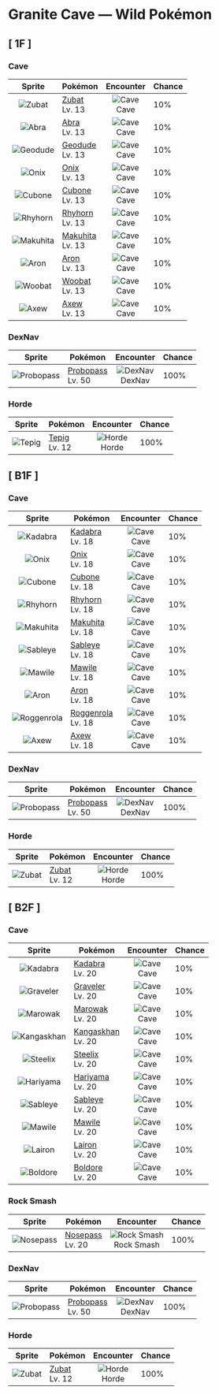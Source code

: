 # Granite Cave — Wild Pokémon

## [ 1F ]

### Cave

| Sprite | Pokémon | Encounter | Chance |
|:------:|---------|:---------:|--------|
| ![Zubat](../../assets/sprites/zubat/front.gif "Zubat: Zubat avoids sunlight because exposure causes it to become unhealthy. During the daytime, it stays in caves or under the eaves of old houses, sleeping while hanging upside down.") | [Zubat](../../pokemon/zubat.md/)<br>Lv. 13 | ![Cave](../../assets/encounter_types/cave.png "Cave")<br>Cave | 10% |
| ![Abra](../../assets/sprites/abra/front.gif "Abra: Abra needs to sleep for eighteen hours a day. If it doesn’t, this Pokémon loses its ability to use telekinetic powers. If it is attacked, Abra escapes using Teleport while it is still sleeping.") | [Abra](../../pokemon/abra.md/)<br>Lv. 13 | ![Cave](../../assets/encounter_types/cave.png "Cave")<br>Cave | 10% |
| ![Geodude](../../assets/sprites/geodude/front.gif "Geodude: When Geodude sleeps deeply, it buries itself halfway into the ground. It will not awaken even if hikers step on it unwittingly. In the morning, this Pokémon rolls downhill in search of food.") | [Geodude](../../pokemon/geodude.md/)<br>Lv. 13 | ![Cave](../../assets/encounter_types/cave.png "Cave")<br>Cave | 10% |
| ![Onix](../../assets/sprites/onix/front.gif "Onix: Onix has a magnet in its brain. It acts as a compass so that this Pokémon does not lose direction while it is tunneling. As it grows older, its body becomes increasingly rounder and smoother.") | [Onix](../../pokemon/onix.md/)<br>Lv. 13 | ![Cave](../../assets/encounter_types/cave.png "Cave")<br>Cave | 10% |
| ![Cubone](../../assets/sprites/cubone/front.gif "Cubone: Cubone pines for the mother it will never see again. Seeing a likeness of its mother in the full moon, it cries. The stains on the skull the Pokémon wears are made by the tears it sheds.") | [Cubone](../../pokemon/cubone.md/)<br>Lv. 13 | ![Cave](../../assets/encounter_types/cave.png "Cave")<br>Cave | 10% |
| ![Rhyhorn](../../assets/sprites/rhyhorn/front.gif "Rhyhorn: Rhyhorn’s brain is very small. It is so dense, while on a run it forgets why it started running in the first place. It apparently remembers sometimes if it demolishes something.") | [Rhyhorn](../../pokemon/rhyhorn.md/)<br>Lv. 13 | ![Cave](../../assets/encounter_types/cave.png "Cave")<br>Cave | 10% |
| ![Makuhita](../../assets/sprites/makuhita/front.gif "Makuhita: Makuhita has a tireless spirit—it will never give up hope. It eats a lot of food, gets plenty of sleep, and it trains very rigorously. By living that way, this Pokémon packs its body with energy.") | [Makuhita](../../pokemon/makuhita.md/)<br>Lv. 13 | ![Cave](../../assets/encounter_types/cave.png "Cave")<br>Cave | 10% |
| ![Aron](../../assets/sprites/aron/front.gif "Aron: Aron has a body of steel. With one all-out charge, this Pokémon can demolish even a heavy dump truck. The destroyed dump truck then becomes a handy meal for the Pokémon.") | [Aron](../../pokemon/aron.md/)<br>Lv. 13 | ![Cave](../../assets/encounter_types/cave.png "Cave")<br>Cave | 10% |
| ![Woobat](../../assets/sprites/woobat/front.gif "Woobat: The heart-shaped mark left on a body after a Woobat has been attached to it is said to bring good fortune.") | [Woobat](../../pokemon/woobat.md/)<br>Lv. 13 | ![Cave](../../assets/encounter_types/cave.png "Cave")<br>Cave | 10% |
| ![Axew](../../assets/sprites/axew/front.gif "Axew: They mark their territory by leaving gashes in trees with their tusks. If a tusk breaks, a new one grows in quickly.") | [Axew](../../pokemon/axew.md/)<br>Lv. 13 | ![Cave](../../assets/encounter_types/cave.png "Cave")<br>Cave | 10% |

### DexNav

| Sprite | Pokémon | Encounter | Chance |
|:------:|---------|:---------:|--------|
| ![Probopass](../../assets/sprites/probopass/front.gif "Probopass: It freely controls three small units called Mini-Noses using magnetic force.") | [Probopass](../../pokemon/probopass.md/)<br>Lv. 50 | ![DexNav](../../assets/encounter_types/dexnav.png "DexNav")<br>DexNav | 100% |

### Horde

| Sprite | Pokémon | Encounter | Chance |
|:------:|---------|:---------:|--------|
| ![Tepig](../../assets/sprites/tepig/front.gif "Tepig: It loves to eat roasted berries, but sometimes it gets too excited and burns them to a crisp.") | [Tepig](../../pokemon/tepig.md/)<br>Lv. 12 | ![Horde](../../assets/encounter_types/horde.png "Horde")<br>Horde | 100% |

## [ B1F ]

### Cave

| Sprite | Pokémon | Encounter | Chance |
|:------:|---------|:---------:|--------|
| ![Kadabra](../../assets/sprites/kadabra/front.gif "Kadabra: Kadabra holds a silver spoon in its hand. The spoon is used to amplify the alpha waves in its brain. Without the spoon, the Pokémon is said to be limited to half the usual amount of its telekinetic powers.") | [Kadabra](../../pokemon/kadabra.md/)<br>Lv. 18 | ![Cave](../../assets/encounter_types/cave.png "Cave")<br>Cave | 10% |
| ![Onix](../../assets/sprites/onix/front.gif "Onix: Onix has a magnet in its brain. It acts as a compass so that this Pokémon does not lose direction while it is tunneling. As it grows older, its body becomes increasingly rounder and smoother.") | [Onix](../../pokemon/onix.md/)<br>Lv. 18 | ![Cave](../../assets/encounter_types/cave.png "Cave")<br>Cave | 10% |
| ![Cubone](../../assets/sprites/cubone/front.gif "Cubone: Cubone pines for the mother it will never see again. Seeing a likeness of its mother in the full moon, it cries. The stains on the skull the Pokémon wears are made by the tears it sheds.") | [Cubone](../../pokemon/cubone.md/)<br>Lv. 18 | ![Cave](../../assets/encounter_types/cave.png "Cave")<br>Cave | 10% |
| ![Rhyhorn](../../assets/sprites/rhyhorn/front.gif "Rhyhorn: Rhyhorn’s brain is very small. It is so dense, while on a run it forgets why it started running in the first place. It apparently remembers sometimes if it demolishes something.") | [Rhyhorn](../../pokemon/rhyhorn.md/)<br>Lv. 18 | ![Cave](../../assets/encounter_types/cave.png "Cave")<br>Cave | 10% |
| ![Makuhita](../../assets/sprites/makuhita/front.gif "Makuhita: Makuhita has a tireless spirit—it will never give up hope. It eats a lot of food, gets plenty of sleep, and it trains very rigorously. By living that way, this Pokémon packs its body with energy.") | [Makuhita](../../pokemon/makuhita.md/)<br>Lv. 18 | ![Cave](../../assets/encounter_types/cave.png "Cave")<br>Cave | 10% |
| ![Sableye](../../assets/sprites/sableye/front.gif "Sableye: Sableye digs the ground with sharpened claws to find rocks that it eats. Substances in the eaten rocks crystallize and rise up to the Pokémon’s body surface.") | [Sableye](../../pokemon/sableye.md/)<br>Lv. 18 | ![Cave](../../assets/encounter_types/cave.png "Cave")<br>Cave | 10% |
| ![Mawile](../../assets/sprites/mawile/front.gif "Mawile: Don’t be taken in by this Pokémon’s cute face—it’s very dangerous. Mawile fools the foe into letting down its guard, then chomps down with its massive jaws. The steel jaws are really horns that have been transformed.") | [Mawile](../../pokemon/mawile.md/)<br>Lv. 18 | ![Cave](../../assets/encounter_types/cave.png "Cave")<br>Cave | 10% |
| ![Aron](../../assets/sprites/aron/front.gif "Aron: Aron has a body of steel. With one all-out charge, this Pokémon can demolish even a heavy dump truck. The destroyed dump truck then becomes a handy meal for the Pokémon.") | [Aron](../../pokemon/aron.md/)<br>Lv. 18 | ![Cave](../../assets/encounter_types/cave.png "Cave")<br>Cave | 10% |
| ![Roggenrola](../../assets/sprites/roggenrola/front.gif "Roggenrola: They were discovered a hundred years ago in an earthquake fissure. Inside each one is an energy core.") | [Roggenrola](../../pokemon/roggenrola.md/)<br>Lv. 18 | ![Cave](../../assets/encounter_types/cave.png "Cave")<br>Cave | 10% |
| ![Axew](../../assets/sprites/axew/front.gif "Axew: They mark their territory by leaving gashes in trees with their tusks. If a tusk breaks, a new one grows in quickly.") | [Axew](../../pokemon/axew.md/)<br>Lv. 18 | ![Cave](../../assets/encounter_types/cave.png "Cave")<br>Cave | 10% |

### DexNav

| Sprite | Pokémon | Encounter | Chance |
|:------:|---------|:---------:|--------|
| ![Probopass](../../assets/sprites/probopass/front.gif "Probopass: It freely controls three small units called Mini-Noses using magnetic force.") | [Probopass](../../pokemon/probopass.md/)<br>Lv. 50 | ![DexNav](../../assets/encounter_types/dexnav.png "DexNav")<br>DexNav | 100% |

### Horde

| Sprite | Pokémon | Encounter | Chance |
|:------:|---------|:---------:|--------|
| ![Zubat](../../assets/sprites/zubat/front.gif "Zubat: Zubat avoids sunlight because exposure causes it to become unhealthy. During the daytime, it stays in caves or under the eaves of old houses, sleeping while hanging upside down.") | [Zubat](../../pokemon/zubat.md/)<br>Lv. 12 | ![Horde](../../assets/encounter_types/horde.png "Horde")<br>Horde | 100% |

## [ B2F ]

### Cave

| Sprite | Pokémon | Encounter | Chance |
|:------:|---------|:---------:|--------|
| ![Kadabra](../../assets/sprites/kadabra/front.gif "Kadabra: Kadabra holds a silver spoon in its hand. The spoon is used to amplify the alpha waves in its brain. Without the spoon, the Pokémon is said to be limited to half the usual amount of its telekinetic powers.") | [Kadabra](../../pokemon/kadabra.md/)<br>Lv. 20 | ![Cave](../../assets/encounter_types/cave.png "Cave")<br>Cave | 10% |
| ![Graveler](../../assets/sprites/graveler/front.gif "Graveler: Rocks are Graveler’s favorite food. This Pokémon will climb a mountain from the base to the summit, crunchingly feasting on rocks all the while. Upon reaching the peak, it rolls back down to the bottom.") | [Graveler](../../pokemon/graveler.md/)<br>Lv. 20 | ![Cave](../../assets/encounter_types/cave.png "Cave")<br>Cave | 10% |
| ![Marowak](../../assets/sprites/marowak/front.gif "Marowak: Marowak is the evolved form of a Cubone that has overcome its sadness at the loss of its mother and grown tough. This Pokémon’s tempered and hardened spirit is not easily broken.") | [Marowak](../../pokemon/marowak.md/)<br>Lv. 20 | ![Cave](../../assets/encounter_types/cave.png "Cave")<br>Cave | 10% |
| ![Kangaskhan](../../assets/sprites/kangaskhan/front.gif "Kangaskhan: If you come across a young Kangaskhan playing by itself, you must never disturb it or attempt to catch it. The baby Pokémon’s parent is sure to be in the area, and it will become violently enraged at you.") | [Kangaskhan](../../pokemon/kangaskhan.md/)<br>Lv. 20 | ![Cave](../../assets/encounter_types/cave.png "Cave")<br>Cave | 10% |
| ![Steelix](../../assets/sprites/steelix/front.gif "Steelix: Steelix lives even further underground than Onix. This Pokémon is known to dig toward the earth’s core. There are records of this Pokémon reaching a depth of over six-tenths of a mile underground.") | [Steelix](../../pokemon/steelix.md/)<br>Lv. 20 | ![Cave](../../assets/encounter_types/cave.png "Cave")<br>Cave | 10% |
| ![Hariyama](../../assets/sprites/hariyama/front.gif "Hariyama: Hariyama’s thick body may appear fat, but it is actually a hunk of solid muscle. If this Pokémon bears down and tightens all its muscles, its body becomes as hard as a rock.") | [Hariyama](../../pokemon/hariyama.md/)<br>Lv. 20 | ![Cave](../../assets/encounter_types/cave.png "Cave")<br>Cave | 10% |
| ![Sableye](../../assets/sprites/sableye/front.gif "Sableye: Sableye digs the ground with sharpened claws to find rocks that it eats. Substances in the eaten rocks crystallize and rise up to the Pokémon’s body surface.") | [Sableye](../../pokemon/sableye.md/)<br>Lv. 20 | ![Cave](../../assets/encounter_types/cave.png "Cave")<br>Cave | 10% |
| ![Mawile](../../assets/sprites/mawile/front.gif "Mawile: Don’t be taken in by this Pokémon’s cute face—it’s very dangerous. Mawile fools the foe into letting down its guard, then chomps down with its massive jaws. The steel jaws are really horns that have been transformed.") | [Mawile](../../pokemon/mawile.md/)<br>Lv. 20 | ![Cave](../../assets/encounter_types/cave.png "Cave")<br>Cave | 10% |
| ![Lairon](../../assets/sprites/lairon/front.gif "Lairon: Lairon feeds on iron contained in rocks and water. It makes its nest on mountains where iron ore is buried. As a result, the Pokémon often clashes with humans mining the iron ore.") | [Lairon](../../pokemon/lairon.md/)<br>Lv. 20 | ![Cave](../../assets/encounter_types/cave.png "Cave")<br>Cave | 10% |
| ![Boldore](../../assets/sprites/boldore/front.gif "Boldore: When it is healthy, its core sticks out. Always facing the same way, it swiftly moves front to back and left to right.") | [Boldore](../../pokemon/boldore.md/)<br>Lv. 20 | ![Cave](../../assets/encounter_types/cave.png "Cave")<br>Cave | 10% |

### Rock Smash

| Sprite | Pokémon | Encounter | Chance |
|:------:|---------|:---------:|--------|
| ![Nosepass](../../assets/sprites/nosepass/front.gif "Nosepass: Nosepass had been said to be completely unmoving, with its magnetic nose pointed due north. However, close observation has revealed that the Pokémon actually moves by a little over 3/8 of an inch every year.") | [Nosepass](../../pokemon/nosepass.md/)<br>Lv. 20 | ![Rock Smash](../../assets/encounter_types/rock_smash.png "Rock Smash")<br>Rock Smash | 100% |

### DexNav

| Sprite | Pokémon | Encounter | Chance |
|:------:|---------|:---------:|--------|
| ![Probopass](../../assets/sprites/probopass/front.gif "Probopass: It freely controls three small units called Mini-Noses using magnetic force.") | [Probopass](../../pokemon/probopass.md/)<br>Lv. 50 | ![DexNav](../../assets/encounter_types/dexnav.png "DexNav")<br>DexNav | 100% |

### Horde

| Sprite | Pokémon | Encounter | Chance |
|:------:|---------|:---------:|--------|
| ![Zubat](../../assets/sprites/zubat/front.gif "Zubat: Zubat avoids sunlight because exposure causes it to become unhealthy. During the daytime, it stays in caves or under the eaves of old houses, sleeping while hanging upside down.") | [Zubat](../../pokemon/zubat.md/)<br>Lv. 12 | ![Horde](../../assets/encounter_types/horde.png "Horde")<br>Horde | 100% |

